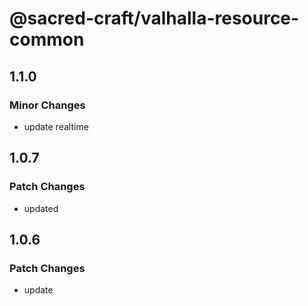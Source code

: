# @sacred-craft/valhalla-resource-common

## 1.1.0

### Minor Changes

- update realtime

## 1.0.7

### Patch Changes

- updated

## 1.0.6

### Patch Changes

- update
